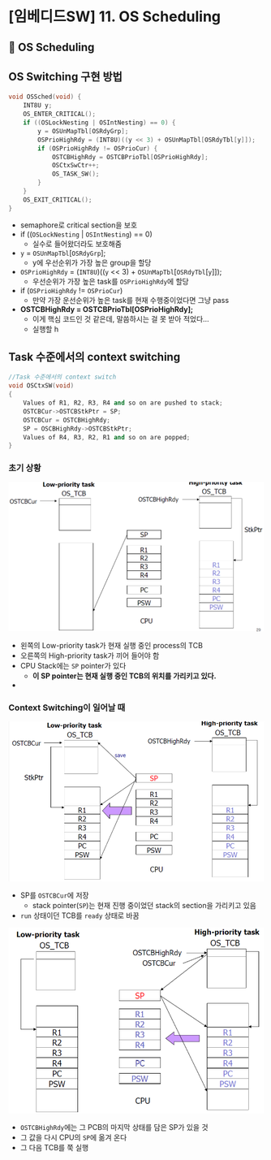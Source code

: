 # [임베디드SW] 11. OS Scheduling

<aside>

# 💖 OS Scheduling

</aside>

## OS Switching 구현 방법

```cpp
void OSSched(void) {
	INT8U y;
	OS_ENTER_CRITICAL();
	if ((OSLockNesting | OSIntNesting) == 0) {
		y = OSUnMapTbl[OSRdyGrp];
		OSPrioHighRdy = (INT8U)((y << 3) + OSUnMapTbl[OSRdyTbl[y]]);
		if (OSPrioHighRdy != OSPrioCur) {
			OSTCBHighRdy = OSTCBPrioTbl[OSPrioHighRdy];
			OSCtxSwCtr++;
			OS_TASK_SW();
		}
	}
	OS_EXIT_CRITICAL();
}
```

- semaphore로 critical section을 보호
- if ((`OSLockNesting` | `OSIntNesting`) == 0)
    - 실수로 들어왔더라도 보호해줌
- `y` = `OSUnMapTbl`[`OSRdyGrp`];
    - y에 우선순위가 가장 높은 group을 할당
- `OSPrioHighRdy` = (`INT8U`)((`y` << 3) + `OSUnMapTbl`[`OSRdyTbl`[`y`]]);
    - 우선순위가 가장 높은 task를  `OSPrioHighRdy`에  할당
- if (`OSPrioHighRdy` != `OSPrioCur`)
    - 만약 가장 운선순위가 높은 task를 현재 수행중이었다면 그냥 pass
- **OSTCBHighRdy = OSTCBPrioTbl[OSPrioHighRdy];**
    - 이게 핵심 코드인 것 같은데, 말씀하시는 걸 못 받아 적었다…
    - 실행할 h

## Task 수준에서의 context switching

```cpp
//Task 수준에서의 context switch
void OSCtxSW(void)
{
	Values of R1, R2, R3, R4 and so on are pushed to stack;
	OSTCBCur->OSTCBStkPtr = SP;
	OSTCBCur = OSTCBHighRdy;
	SP = OSCBHighRdy->OSTCBStkPtr;
	Values of R4, R3, R2, R1 and so on are popped;
}
```

### 초기 상황

![image.png](image%2021.png)

- 왼쪽의 Low-priority task가 현재 실행 중인 process의 TCB
- 오른쪽의 High-priority task가 끼어 들어야 함
- CPU Stack에는 `SP` pointer가 있다
    - **이 SP pointer는 현재 실행 중인 TCB의 위치를 가리키고 있다.**
- 

### Context Switching이 일어날 때

![image.png](image%2022.png)

- SP를 `OSTCBCur`에 저장
    - stack pointer(`SP`)는 현재 진행 중이었던 stack의 section을 가리키고 있음
- `run` 상태이던 TCB를 `ready` 상태로 바꿈

![image.png](image%2023.png)

- `OSTCBHighRdy`에는 그 PCB의 마지막 상태를 담은 SP가 있을 것
- 그 값을 다시 CPU의 `SP`에 옮겨 온다
- 그 다음 TCB를 쭉 실행